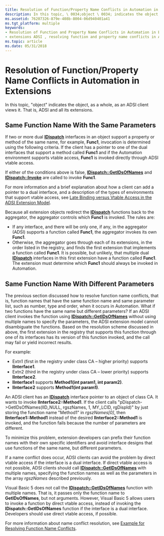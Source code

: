 ```yaml
---
title: Resolution of Function/Property Name Conflicts in Automation in Extensions
description: In this topic, \ 0034;object \ 0034; indicates the object, as a whole, as an ADSI client views it. That is, ADSI and all its extensions.
ms.assetid: 76207326-879e-408b-8004-06d940401a41
ms.tgt_platform: multiple
keywords:
- Resolution of Function and Property Name Conflicts in Automation in Extensions
- extensions ADSI , resolving function and property name conflicts in Automation
ms.topic: article
ms.date: 05/31/2018
---
```


# Resolution of Function/Property Name Conflicts in Automation in Extensions

In this topic, "object" indicates the object, as a whole, as an ADSI client views it. That is, ADSI and all its extensions.

## Same Function Name With the Same Parameters

If two or more dual [**IDispatch**](https://msdn.microsoft.com/en-us/library/ms221608(v=VS.71).aspx) interfaces in an object support a property or method of the same name, for example, **Func1**, invocation is determined using the following criteria. If the client has a pointer to one of the dual interfaces that support a method called **Func1** and if the Automation environment supports vtable access, **Func1** is invoked directly through ADSI vtable access.

If either of the conditions above is false, [**IDispatch::GetIDsOfNames**](https://msdn.microsoft.com/en-us/library/ms221306(v=VS.71).aspx) and [**IDispatch::Invoke**](https://msdn.microsoft.com/en-us/library/ms221479(v=VS.71).aspx) are called to invoke **Func1**.

For more information and a brief explanation about how a client can add a pointer to a dual interface, and a description of the types of environments that support vtable access, see [Late Binding versus Vtable Access in the ADSI Extension Model](late-binding-vs--vtable-access-in-the-adsi-extension-model.md).

Because all extension objects redirect the [**IDispatch**](https://msdn.microsoft.com/en-us/library/ms221608(v=VS.71).aspx) functions back to the aggregator, the aggregator controls which **Func1** is invoked. The rules are:

-   If any interface, and there will be only one, if any, in the aggregator (ADSI) supports a function called **Func1**, the aggregator invokes its own **Func1**.
-   Otherwise, the aggregator goes through each of its extensions, in the order listed in the registry, and finds the first extension that implements a function called **Func1**. It is possible, but unlikely, that multiple dual [**IDispatch**](https://msdn.microsoft.com/en-us/library/ms221608(v=VS.71).aspx) interfaces in this first extension have a function called **Func1**. The extension must determine which **Func1** should always be invoked in Automation.

## Same Function Name With Different Parameters

The previous section discussed how to resolve function name conflicts, that is, function names that have the same function name and same parameter list, such as number, type and order, when it occurs in Automation. What if two functions have the same name but different parameters? If an ADSI client invokes the function using [**IDispatch::GetIDsOfNames**](https://msdn.microsoft.com/en-us/library/ms221306(v=VS.71).aspx) without using multiple names to specify the parameters, the ADSI extension model cannot disambiguate the functions. Based on the resolution scheme discussed in above, the first extension in the registry that supports this function through one of its interfaces has its version of this function invoked, and the call may fail or yield incorrect results.

For example:

-   Extn1 (first in the registry under class CA – higher priority) supports **IInterface1**.
-   Extn2 (third in the registry under class CA – lower priority) supports **IInterface2**.
-   **IInterface1** supports **Method1(int param1, int param2)**.
-   **IInterface2** supports **Method1(int param1)**.

An ADSI client has an [**IDispatch**](https://msdn.microsoft.com/en-us/library/ms221608(v=VS.71).aspx) interface pointer to an object of class CA. It wants to invoke **IInterface2::Method1**. If the client calls "pDispatch->GetIDsOfNames(IID\_NULL, rgszNames, 1, MY\_LCID, rgDispId)" by just storing the function name "Method1" in *rgszNames\[0\]*, then **IInterface1::Method1** instead of the desired **IInterface2::Method1** is invoked, and the function fails because the number of parameters are different.

To minimize this problem, extension developers can prefix their function names with their own specific identifiers and avoid interface designs that use functions of the same name, but different parameters.

If a name conflict does occur, ADSI clients can avoid the problem by direct vtable access if the interface is a dual interface. If direct vtable access is not possible, ADSI clients should call [**IDispatch::GetIDsOfNames**](https://msdn.microsoft.com/en-us/library/ms221306(v=VS.71).aspx) with multiple names, specifying the function names as well as the parameters in the array *rgszNames* described previously.

Visual Basic 5 does not call the [**IDispatch::GetIDsOfNames**](https://msdn.microsoft.com/en-us/library/ms221306(v=VS.71).aspx) function with multiple names. That is, it passes only the function name to **GetIDsOfNames**, but not arguments. However, Visual Basic 5 allows users to invoke a function by direct vtable access, instead of invoking the **IDispatch::GetIDsOfNames** function if the interface is a dual interface. Developers should use direct vtable access, if possible.

For more information about name conflict resolution, see [Example for Resolving Function Name Conflicts](example-for-resolving-function-name-conflicts.md).

 

 




